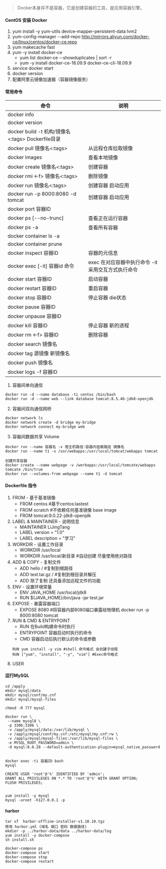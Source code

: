 > Docker本身并不是容器，它是创建容器的工具，是应用容器引擎。
#### CentOS 安装 Docker
1. yum install -y yum-utils device-mapper-persistent-data lvm2
2. yum-config-manager --add-repo http://mirrors.aliyun.com/docker-ce/linux/centos/docker-ce.repo
3. yum makecache fast
4. yum -y install docker-ce
   - yum list docker-ce --showduplicates | sort -r
   - yum -y install docker-ce-18.09.9 docker-ce-cli-18.09.9
5. service docker start
6. docker version
7. 配置阿里云镜像加速器（容器镜像服务）
#### 常用命令

| 命令                                          | 说明            |
|---------------------------------------------|---------------|
| docker info                                 |               |
| docker version                              |               |
| docker build -t 机构/镜像名<:tags>  Dockerfile目录 |               |
| docker pull 镜像名<:tags>                      | 从远程仓库拉取镜像     |
| docker images                               | 查看本地镜像        |
| docker create 镜像名<:tags>                    | 创建容器          |
| docker rmi <-f> 镜像名<:tags>                  | 删除镜像          |
| docker run 镜像名<:tags>                       | 创建容器 启动应用     |
| docker run -p 8000:8080 -d tomcat           | 创建容器 启动应用     |
| docker port 容器ID                            |               |
| docker ps  [--no-trunc]                      | 查看正在运行容器      |
| docker ps -a                                | 查看所有容器        |
| docker container ls -a                      |               |
| docker container prune                      |               |
| docker inspect 容器ID                         | 容器的元信息        |
| docker exec [-it] 容器id 命令                   | exec 在对应容器中执行命令 -it采用交互方式执行命令 |
| docker start 容器ID                           | 启动容器          |
| docker restart 容器ID                         | 重启容器          |
| docker stop 容器ID                            | 停止容器 die状态    |
| docker pause 容器ID                           |               |
| docker unpause 容器ID                         |               |
| docker kill 容器ID                            | 停止容器 新的进程     |
| docker rm <-f> 容器ID                         | 删除容器          |
| docker search 镜像名                           |               |
| docker tag 源镜像 新镜像名                         |               |
| docker push 镜像名                             |               |
| docker logs -f 容器ID                         |               |

1. 容器间单向通信
```
docker run -d --name database -ti centos /bin/bash
docker run -d --name web --link database tomcat:8.5.46-jdk8-openjdk
```
2. 容器间双向通信网桥
```
docker network ls
docker network create -d bridge my-bridge
docker network connect my-bridge web
```
3. 容器间数据共享 Volume
```
docker run --name 容器名 -v 宿主机路径:容器内挂载路径 镜像名
docker run --name t1 -v /usr/webapps:/usr/local/tomcat/webapps tomcat

创建共享容器
docker create --name webpage -v /werbapps:/usr/local/tomcate/webapps tomcate /bin/true
docker run --volumes-from webpage --name t1 -d tomcat
```
#### Dockerfile 指令
1. FROM - 基于基准镜像
   - FROM centos #基于centos:lastest
   - FROM scratch #不依赖任何基准镜像 base image
   - FROM tomcat:9.0.22-jdk8-openjdk
2. LABEL & MAINTAINER - 说明信息
   - MAINTAINER LiJingTang
   - LABEL version = "1.0"
   - LABEL description = "学习"
3. WORKDIR - 设置工作目录
   - WORKDIR /usr/local
   - WORKDIR /usr/local/新目录 #自动创建 尽量使用绝对路径
4. ADD & COPY - 复制文件
   - ADD hello / #复制到根路径
   - ADD test.tar.gz / #复制到根目录并解压
   - ADD 除了复制 还具备添加远程文件的功能
5. ENV - 设置环境常量
   - ENV JAVA_HOME /usr/local/jdk8
   - RUN ${JAVA_HOME}/bin/java -jar test.jar
6. EXPOSE - 暴露容器端口
   - EXPOSE 8080 #将容器内部8080端口暴露给物理机 docker run -p 8000:8080 tomcat
7. RUN & CMD & ENTRYPOINT
   - RUN 在Build构建命令时执行
   - ENTRYPOINT 容器启动时执行的命令
   - CMD 容器启动后执行默认的命令或参数
   ```
   RUN yum install -y vim #shell 命令格式 会创建子线程
   RUN ["yum", "install", "-y", "vim"] #Exec命令格式
   ```
8. USER
#### 运行MySQL
```
cd /apply
mkdir mysql/data
mkdir mysql/conf/my.cnf
mkdir mysql/mysql-files

chmod -R 777 mysql

docker run \
 --name mysql8 \
 -p 3306:3306 \
 -v /apply/mysql/data:/var/lib/mysql \
 -v /apply/mysql/conf/my.cnf:/etc/mysql/my.cnf:rw \
 -v /apply/mysql/mysql-files:/var/lib/mysql-files \
 -e MYSQL_ROOT_PASSWORD=admin \
 -d mysql:8.0.28 --default-authentication-plugin=mysql_native_password
 

docker exec -ti 容器ID bash
mysql

CREATE USER 'root'@'%' IDENTIFIED BY 'admin';
GRANT ALL PRIVILEGES ON *.* TO 'root'@'%' WITH GRANT OPTION;
FLUSH PRIVILEGES;


yum install -y mysql 
mysql -uroot -h127.0.0.1 -p
```
#### harbor
```
tar xf  harbor-offline-installer-v1.10.10.tgz
修改 harbor.yml (域名 端口 密码 数据路径)
mkdier -p ../harbor-data/data ../harbor-data/log
yum install -y docker-compose
sh install.sh

docker-compose ps
docker-compose start
docker-compose stop
docker-compose restart
```